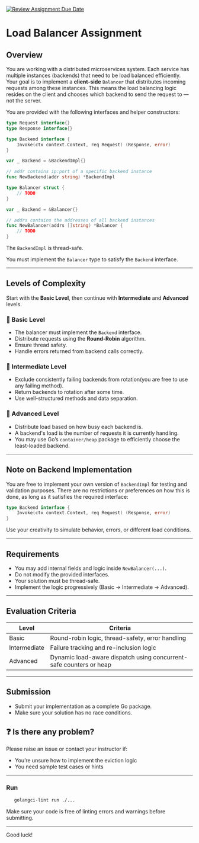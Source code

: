 [![Review Assignment Due Date](https://classroom.github.com/assets/deadline-readme-button-22041afd0340ce965d47ae6ef1cefeee28c7c493a6346c4f15d667ab976d596c.svg)](https://classroom.github.com/a/sypVmImA)
# Load Balancer Assignment

## Overview
You are working with a distributed microservices system. Each service has multiple instances (backends) that need to be load balanced efficiently. Your goal is to implement a **client-side** `Balancer` that distributes incoming requests among these instances. This means the load balancing logic resides on the client and chooses which backend to send the request to — not the server.

You are provided with the following interfaces and helper constructors:

```go
type Request interface{}
type Response interface{}

type Backend interface {
    Invoke(ctx context.Context, req Request) (Response, error)
}

var _ Backend = &BackendImpl{}

// addr contains ip:port of a specific backend instance
func NewBackend(addr string) *BackendImpl

type Balancer struct {
    // TODO
}

var _ Backend = &Balancer{}

// addrs contains the addresses of all backend instances
func NewBalancer(addrs []string) *Balancer {
    // TODO
}
```

The `BackendImpl` is thread-safe.

You must implement the `Balancer` type to satisfy the `Backend` interface.

---

## Levels of Complexity
Start with the **Basic Level**, then continue with **Intermediate** and **Advanced** levels.

### 🔹 Basic Level
- The balancer must implement the `Backend` interface.
- Distribute requests using the **Round-Robin** algorithm.
- Ensure thread safety.
- Handle errors returned from backend calls correctly.

### 🔹 Intermediate Level
- Exclude consistently failing backends from rotation(you are free to use any failing method).
- Return backends to rotation after some time.
- Use well-structured methods and data separation.

### 🔹 Advanced Level
- Distribute load based on how busy each backend is.
- A backend's load is the number of requests it is currently handling.
- You may use Go’s `container/heap` package to efficiently choose the least-loaded backend.

---

## Note on Backend Implementation
You are free to implement your own version of `BackendImpl` for testing and validation purposes. There are no restrictions or preferences on how this is done, as long as it satisfies the required interface:

```go
type Backend interface {
    Invoke(ctx context.Context, req Request) (Response, error)
}
```

Use your creativity to simulate behavior, errors, or different load conditions.

---

## Requirements
- You may add internal fields and logic inside `NewBalancer(...)`.
- Do not modify the provided interfaces.
- Your solution must be thread-safe.
- Implement the logic progressively (Basic → Intermediate → Advanced).

---

## Evaluation Criteria
| Level         | Criteria                                                                 |
|---------------|--------------------------------------------------------------------------|
| Basic         | Round-robin logic, thread-safety, error handling                        |
| Intermediate  | Failure tracking and re-inclusion logic                                 |
| Advanced      | Dynamic load-aware dispatch using concurrent-safe counters or heap      |

---

## Submission
- Submit your implementation as a complete Go package.
- Make sure your solution has no race conditions.

## ❓ Is there any problem?

Please raise an issue or contact your instructor if:
- You’re unsure how to implement the eviction logic
- You need sample test cases or hints

---

### Run
```bash
   golangci-lint run ./...
```

Make sure your code is free of linting errors and warnings before submitting.

---

Good luck!
